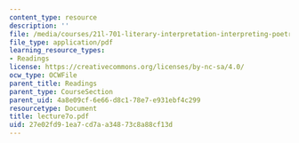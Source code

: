 ```yaml
---
content_type: resource
description: ''
file: /media/courses/21l-701-literary-interpretation-interpreting-poetry-fall-2003/27e02fd91ea7cd7aa34873c8a88cf13d_lecture7o.pdf
file_type: application/pdf
learning_resource_types:
- Readings
license: https://creativecommons.org/licenses/by-nc-sa/4.0/
ocw_type: OCWFile
parent_title: Readings
parent_type: CourseSection
parent_uid: 4a8e09cf-6e66-d8c1-78e7-e931ebf4c299
resourcetype: Document
title: lecture7o.pdf
uid: 27e02fd9-1ea7-cd7a-a348-73c8a88cf13d
---
```

